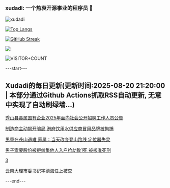 ### xudadi: 一个热衷开源事业的程序员 👋

![xudadi](https://github-readme-stats-git-masterorgs-github-readme-stats-team.vercel.app/api?username=xudadi)

[![Top Langs](https://github-readme-stats.vercel.app/api/top-langs/?username=xudadi)](https://github.com/anuraghazra/github-readme-stats)

[![GitHub Streak](https://streak-stats.demolab.com?user=xudadi&locale=zh_Hans)](https://git.io/streak-stats)

![](https://raw.githubusercontent.com/xudadi/xudadi/main/assets/github-contribution-grid-snake.svg)

![VISITOR+COUNT](https://komarev.com/ghpvc/?username=xudadi&label=VISITOR+COUNT)


---start---

## Xudadi的每日更新(更新时间:2025-08-20 21:20:00 | 本部分通过Github Actions抓取RSS自动更新, 无意中实现了自动刷绿墙...)

[秀山县县属国有企业2025年面向社会公开招聘工作人员公告](https://www.gongkaoleida.com/article/2577593)

[制造商主动揭开骗局 港府饮用水供应商冒用品牌被拘捕](https://m.163.com/news/article/K7DEGKQL05129QAF.html)

[男童在苍山遇难 家属：当天改变登山路线 定位器失灵](https://m.163.com/news/article/K7DJ38HH0514BE2Q.html)

[男子索要股份被拒纠集他人入户抢劫致1死 被核准死刑](https://m.163.com/news/article/K7DAM2OG051492T3.html)

[3](https://m.163.com/touch/news/sub/domestic)

[云南大理市委书记字德海任上被查](https://m.163.com/news/article/K7DFGFV5053469LG.html)

---end---
